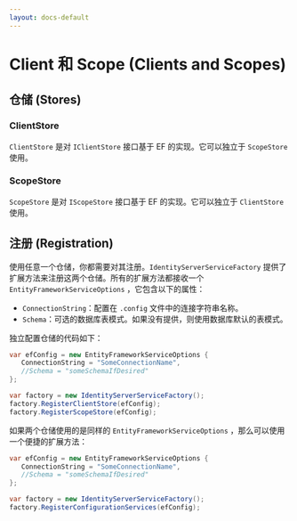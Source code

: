 ```yaml
---
layout: docs-default
---
```


# Client 和 Scope (Clients and Scopes)

## 仓储 (Stores)

### ClientStore

`ClientStore` 是对 `IClientStore` 接口基于 EF 的实现。它可以独立于 `ScopeStore` 使用。  

### ScopeStore

`ScopeStore` 是对 `IScopeStore` 接口基于 EF 的实现。它可以独立于 `ClientStore` 使用。 

## 注册 (Registration)

使用任意一个仓储，你都需要对其注册。`IdentityServerServiceFactory` 提供了扩展方法来注册这两个仓储。所有的扩展方法都接收一个 `EntityFrameworkServiceOptions` ，它包含以下的属性：

* `ConnectionString`：配置在 `.config` 文件中的连接字符串名称。
* `Schema`：可选的数据库表模式。如果没有提供，则使用数据库默认的表模式。

独立配置仓储的代码如下：

```csharp
var efConfig = new EntityFrameworkServiceOptions {
   ConnectionString = "SomeConnectionName",
   //Schema = "someSchemaIfDesired"
};

var factory = new IdentityServerServiceFactory();
factory.RegisterClientStore(efConfig);
factory.RegisterScopeStore(efConfig);
``` 

如果两个仓储使用的是同样的 `EntityFrameworkServiceOptions` ，那么可以使用一个便捷的扩展方法：
```csharp
var efConfig = new EntityFrameworkServiceOptions {
   ConnectionString = "SomeConnectionName",
   //Schema = "someSchemaIfDesired"
};

var factory = new IdentityServerServiceFactory();
factory.RegisterConfigurationServices(efConfig);
``` 
